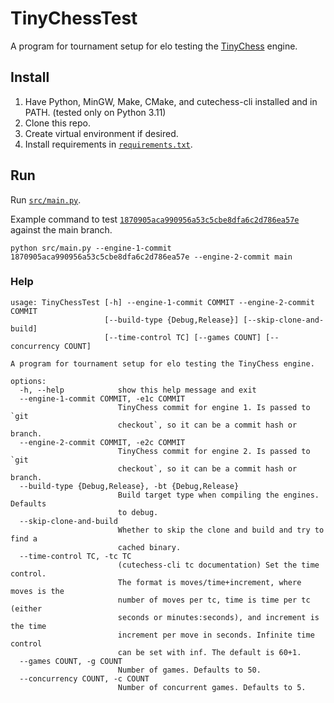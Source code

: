 # TinyChessTest

A program for tournament setup for elo testing the
[TinyChess](https://github.com/Bobingstern/TinyChess) engine.

## Install

1. Have Python, MinGW, Make, CMake, and cutechess-cli installed and in PATH.
   (tested only on Python 3.11)
2. Clone this repo.
3. Create virtual environment if desired.
4. Install requirements in [`requirements.txt`](requirements.txt).

## Run

Run [`src/main.py`](src/main.py).

Example command to
test [`1870905aca990956a53c5cbe8dfa6c2d786ea57e`](https://github.com/Bobingstern/TinyChess/commit/1870905aca990956a53c5cbe8dfa6c2d786ea57e)
against the main branch.

```commandline
python src/main.py --engine-1-commit 1870905aca990956a53c5cbe8dfa6c2d786ea57e --engine-2-commit main
```

### Help

```commandline
usage: TinyChessTest [-h] --engine-1-commit COMMIT --engine-2-commit COMMIT
                     [--build-type {Debug,Release}] [--skip-clone-and-build]
                     [--time-control TC] [--games COUNT] [--concurrency COUNT]

A program for tournament setup for elo testing the TinyChess engine.

options:
  -h, --help            show this help message and exit
  --engine-1-commit COMMIT, -e1c COMMIT
                        TinyChess commit for engine 1. Is passed to `git
                        checkout`, so it can be a commit hash or branch.
  --engine-2-commit COMMIT, -e2c COMMIT
                        TinyChess commit for engine 2. Is passed to `git
                        checkout`, so it can be a commit hash or branch.
  --build-type {Debug,Release}, -bt {Debug,Release}
                        Build target type when compiling the engines. Defaults
                        to debug.
  --skip-clone-and-build
                        Whether to skip the clone and build and try to find a
                        cached binary.
  --time-control TC, -tc TC
                        (cutechess-cli tc documentation) Set the time control.
                        The format is moves/time+increment, where moves is the
                        number of moves per tc, time is time per tc (either
                        seconds or minutes:seconds), and increment is the time
                        increment per move in seconds. Infinite time control
                        can be set with inf. The default is 60+1.
  --games COUNT, -g COUNT
                        Number of games. Defaults to 50.
  --concurrency COUNT, -c COUNT
                        Number of concurrent games. Defaults to 5.
```
